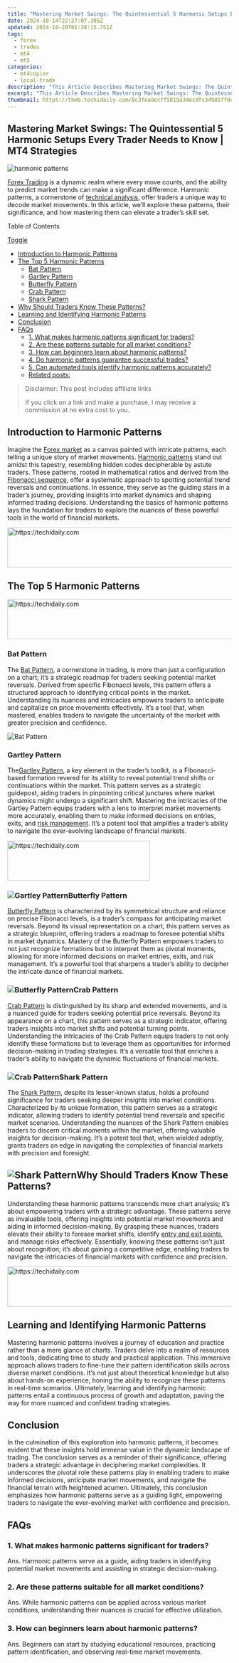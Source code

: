 ```yaml
---
title: "Mastering Market Swings: The Quintessential 5 Harmonic Setups Every Trader Needs to Know | MT4 Strategies"
date: 2024-10-14T22:27:07.305Z
updated: 2024-10-20T01:38:15.751Z
tags:
  - forex
  - trades
  - mt4
  - mt5
categories:
  - mt4copier
  - local-trade
description: "This Article Describes Mastering Market Swings: The Quintessential 5 Harmonic Setups Every Trader Needs to Know | MT4 Strategies"
excerpt: "This Article Describes Mastering Market Swings: The Quintessential 5 Harmonic Setups Every Trader Needs to Know | MT4 Strategies"
thumbnail: https://thmb.techidaily.com/8c3fea9ecff5819a34ecdfc34985ff0e7d79f6ba1ec716878a66fd43b24d77e8.jpg
---
```


## Mastering Market Swings: The Quintessential 5 Harmonic Setups Every Trader Needs to Know | MT4 Strategies

![harmonic patterns](https://www.mt4copier.com/wp-content/uploads/2023/11/Top-5-harmonic-patterns-every-trader-should-know.png)

[Forex Trading](https://tools.techidaily.com/mt4copier/products/) is a dynamic realm where every move counts, and the ability to predict market trends can make a significant difference. Harmonic patterns, a cornerstone of [technical analysis](https://tools.techidaily.com/mt4copier/products/), offer traders a unique way to decode market movements. In this article, we’ll explore these patterns, their significance, and how mastering them can elevate a trader’s skill set.

Table of Contents

[Toggle](https://tools.techidaily.com/mt4copier/products/)

* [Introduction to Harmonic Patterns](https://tools.techidaily.com/mt4copier/products/)
* [The Top 5 Harmonic Patterns](https://tools.techidaily.com/mt4copier/products/)  
   * [Bat Pattern](https://tools.techidaily.com/mt4copier/products/)  
   * [Gartley Pattern](https://tools.techidaily.com/mt4copier/products/)  
   * [Butterfly Pattern](https://tools.techidaily.com/mt4copier/products/)  
   * [Crab Pattern](https://tools.techidaily.com/mt4copier/products/)  
   * [Shark Pattern](https://tools.techidaily.com/mt4copier/products/)
* [Why Should Traders Know These Patterns?](https://tools.techidaily.com/mt4copier/products/)
* [Learning and Identifying Harmonic Patterns](https://tools.techidaily.com/mt4copier/products/)
* [Conclusion](https://tools.techidaily.com/mt4copier/products/)
* [FAQs](https://tools.techidaily.com/mt4copier/products/)  
   * [1\. What makes harmonic patterns significant for traders?](https://tools.techidaily.com/mt4copier/products/)  
   * [2\. Are these patterns suitable for all market conditions?](https://tools.techidaily.com/mt4copier/products/)  
   * [3\. How can beginners learn about harmonic patterns?](https://tools.techidaily.com/mt4copier/products/)  
   * [4\. Do harmonic patterns guarantee successful trades?](https://tools.techidaily.com/mt4copier/products/)  
   * [5\. Can automated tools identify harmonic patterns accurately?](https://tools.techidaily.com/mt4copier/products/)  
   * [Related posts:](https://tools.techidaily.com/mt4copier/products/)

>  Disclaimer: This post includes affiliate links
>
>  If you click on a link and make a purchase, I may receive a commission at no extra cost to you.
>

## Introduction to Harmonic Patterns

Imagine the [Forex market](https://tools.techidaily.com/mt4copier/products/) as a canvas painted with intricate patterns, each telling a unique story of market movements. [Harmonic patterns](https://www.investopedia.com/articles/forex/11/harmonic-patterns-in-the-currency-markets.asp) stand out amidst this tapestry, resembling hidden codes decipherable by astute traders. These patterns, rooted in mathematical ratios and derived from the [Fibonacci sequence](https://tools.techidaily.com/mt4copier/products/), offer a systematic approach to spotting potential trend reversals and continuations. In essence, they serve as the guiding stars in a trader’s journey, providing insights into market dynamics and shaping informed trading decisions. Understanding the basics of harmonic patterns lays the foundation for traders to explore the nuances of these powerful tools in the world of financial markets.

<!-- affiliate ads begin -->
<a href="https://appsumo.8odi.net/c/5597632/1062447/7443" target="_top" id="1062447">
  <img src="//a.impactradius-go.com/display-ad/7443-1062447" border="0" alt="https://techidaily.com" width="600" height="90"/>
</a>
<img height="0" width="0" src="https://appsumo.8odi.net/i/5597632/1062447/7443" style="position:absolute;visibility:hidden;" border="0" />
<!-- affiliate ads end -->

## The Top 5 Harmonic Patterns

<!-- affiliate ads begin -->
<a href="https://bluettius.sjv.io/c/5597632/2139119/17108" target="_top" id="2139119">
  <img src="//a.impactradius-go.com/display-ad/17108-2139119" border="0" alt="https://techidaily.com" width="728" height="90"/>
</a>
<img height="0" width="0" src="https://bluettius.sjv.io/i/5597632/2139119/17108" style="position:absolute;visibility:hidden;" border="0" />
<!-- affiliate ads end -->

### Bat Pattern

The [Bat Pattern](https://harmonictrader.com/harmonic-patterns/bat-pattern/), a cornerstone in trading, is more than just a configuration on a chart; it’s a strategic roadmap for traders seeking potential market reversals. Derived from specific Fibonacci levels, this pattern offers a structured approach to identifying critical points in the market. Understanding its nuances and intricacies empowers traders to anticipate and capitalize on price movements effectively. It’s a tool that, when mastered, enables traders to navigate the uncertainty of the market with greater precision and confidence.

![Bat Pattern](https://www.mt4copier.com/wp-content/uploads/2023/11/Bat-Pattern-in-chats-550x295.jpg)

### Gartley Pattern

The[Gartley Pattern](https://harmonictrader.com/harmonic-patterns/gartley-pattern/), a key element in the trader’s toolkit, is a Fibonacci-based formation revered for its ability to reveal potential trend shifts or continuations within the market. This pattern serves as a strategic guidepost, aiding traders in pinpointing critical junctures where market dynamics might undergo a significant shift. Mastering the intricacies of the Gartley Pattern equips traders with a lens to interpret market movements more accurately, enabling them to make informed decisions on entries, exits, and [risk management](https://tools.techidaily.com/mt4copier/products/). It’s a potent tool that amplifies a trader’s ability to navigate the ever-evolving landscape of financial markets.

<!-- affiliate ads begin -->
<a href="https://wigfever.sjv.io/c/5597632/2014848/22899" target="_top" id="2014848">
  <img src="//a.impactradius-go.com/display-ad/22899-2014848" border="0" alt="https://techidaily.com" width="320" height="90"/>
</a>
<img height="0" width="0" src="https://wigfever.sjv.io/i/5597632/2014848/22899" style="position:absolute;visibility:hidden;" border="0" />
<!-- affiliate ads end -->

### ![Gartley Pattern](https://www.mt4copier.com/wp-content/uploads/2023/11/bullish-gartley-harmonic-target-550x400.jpg)Butterfly Pattern

[Butterfly Pattern](https://harmonictrader.com/harmonic-patterns/butterfly-pattern/) is characterized by its symmetrical structure and reliance on precise Fibonacci levels, is a trader’s compass for anticipating market reversals. Beyond its visual representation on a chart, this pattern serves as a strategic blueprint, offering traders a roadmap to foresee potential shifts in market dynamics. Mastery of the Butterfly Pattern empowers traders to not just recognize formations but to interpret them as pivotal moments, allowing for more informed decisions on market entries, exits, and risk management. It’s a powerful tool that sharpens a trader’s ability to decipher the intricate dance of financial markets.

### ![Butterfly Pattern](https://www.mt4copier.com/wp-content/uploads/2023/11/20_butterfly-550x316.jpg)Crab Pattern

[Crab Pattern](https://harmonictrader.com/harmonic-patterns/crab-pattern/) is distinguished by its sharp and extended movements, and is a nuanced guide for traders seeking potential price reversals. Beyond its appearance on a chart, this pattern serves as a strategic indicator, offering traders insights into market shifts and potential turning points. Understanding the intricacies of the Crab Pattern equips traders to not only identify these formations but to leverage them as opportunities for informed decision-making in trading strategies. It’s a versatile tool that enriches a trader’s ability to navigate the dynamic fluctuations of financial markets.

### ![Crab Pattern](https://www.mt4copier.com/wp-content/uploads/2023/11/Crab-Patterns-550x244.jpg)Shark Pattern

The [Shark Pattern](https://harmonictrader.com/harmonic-patterns/shark-pattern/), despite its lesser-known status, holds a profound significance for traders seeking deeper insights into market conditions. Characterized by its unique formation, this pattern serves as a strategic indicator, allowing traders to identify potential trend reversals and specific market scenarios. Understanding the nuances of the Shark Pattern enables traders to discern critical moments within the market, offering valuable insights for decision-making. It’s a potent tool that, when wielded adeptly, grants traders an edge in navigating the complexities of financial markets with precision and foresight.

## ![Shark Pattern](https://www.mt4copier.com/wp-content/uploads/2023/11/bullish-shark-pattern-550x300.jpg)Why Should Traders Know These Patterns?

Understanding these harmonic patterns transcends mere chart analysis; it’s about empowering traders with a strategic advantage. These patterns serve as invaluable tools, offering insights into potential market movements and aiding in informed decision-making. By grasping these nuances, traders elevate their ability to foresee market shifts, identify [entry and exit points](https://tools.techidaily.com/mt4copier/products/), and manage risks effectively. Essentially, knowing these patterns isn’t just about recognition; it’s about gaining a competitive edge, enabling traders to navigate the intricacies of financial markets with confidence and precision.

<!-- affiliate ads begin -->
<a href="https://unicoeye.pxf.io/c/5597632/2134497/18498" target="_top" id="2134497">
  <img src="//a.impactradius-go.com/display-ad/18498-2134497" border="0" alt="https://techidaily.com" width="728" height="90"/>
</a>
<img height="0" width="0" src="https://unicoeye.pxf.io/i/5597632/2134497/18498" style="position:absolute;visibility:hidden;" border="0" />
<!-- affiliate ads end -->

## Learning and Identifying Harmonic Patterns

Mastering harmonic patterns involves a journey of education and practice rather than a mere glance at charts. Traders delve into a realm of resources and tools, dedicating time to study and practical application. This immersive approach allows traders to fine-tune their pattern identification skills across diverse market conditions. It’s not just about theoretical knowledge but also about hands-on experience, honing the ability to recognize these patterns in real-time scenarios. Ultimately, learning and identifying harmonic patterns entail a continuous process of growth and adaptation, paving the way for more nuanced and confident trading strategies.

## Conclusion

In the culmination of this exploration into harmonic patterns, it becomes evident that these insights hold immense value in the dynamic landscape of trading. The conclusion serves as a reminder of their significance, offering traders a strategic advantage in deciphering market complexities. It underscores the pivotal role these patterns play in enabling traders to make informed decisions, anticipate market movements, and navigate the financial terrain with heightened acumen. Ultimately, this conclusion emphasizes how harmonic patterns serve as a guiding light, empowering traders to navigate the ever-evolving market with confidence and precision.

## FAQs

### 1\. What makes harmonic patterns significant for traders?

Ans. Harmonic patterns serve as a guide, aiding traders in identifying potential market movements and assisting in strategic decision-making.

### 2\. Are these patterns suitable for all market conditions?

Ans. While harmonic patterns can be applied across various market conditions, understanding their nuances is crucial for effective utilization.

### 3\. How can beginners learn about harmonic patterns?

Ans. Beginners can start by studying educational resources, practicing pattern identification, and observing real-time market movements.

<!-- affiliate ads begin -->
<span id="1531882">
					<video width="864" height="1536" style="cursor:pointer"
           poster="//a.impactradius-go.com/display-clicktoplayimage/1531882.png"
           onclick="if(!this.playClicked){this.play();this.setAttribute('controls',true);this.playClicked=true;}">
	   <source src="//a.impactradius-go.com/display-ad/16446-1531882">
	   <img src="//a.impactradius-go.com/display-clicktoplayimage/1531882.png" style="border: none; height: 100%; width: 100%; object-fit: contain">
	</video>
	<div style="width:540px;text-align:center"><a href="javascript:window.open(decodeURIComponent('https%3A%2F%2Flaganoo.pxf.io%2Fc%2F5597632%2F1531882%2F16446'), '_blank');void(0);">Click here</a></div>
</span>
<img height="0" width="0" src="https://imp.pxf.io/i/5597632/1531882/16446" style="position:absolute;visibility:hidden;" border="0" />
<!-- affiliate ads end -->

### 4\. Do harmonic patterns guarantee successful trades?

Ans. Harmonic patterns are analytical tools. Success in trading involves a combination of various indicators, strategies, and risk management.

<!-- affiliate ads begin -->
<a href="https://appsumo.8odi.net/c/5597632/2105870/7443" target="_top" id="2105870">
  <img src="//a.impactradius-go.com/display-ad/7443-2105870" border="0" alt="https://techidaily.com" width="728" height="90"/>
</a>
<img height="0" width="0" src="https://appsumo.8odi.net/i/5597632/2105870/7443" style="position:absolute;visibility:hidden;" border="0" />
<!-- affiliate ads end -->

### 5\. Can automated tools identify harmonic patterns accurately?

Ans. Automated tools can assist in pattern recognition but validating signals through personal analysis enhances reliability.

<!-- affiliate ads begin -->
<a href="https://appsumo.8odi.net/c/5597632/2123737/7443" target="_top" id="2123737">
  <img src="//a.impactradius-go.com/display-ad/7443-2123737" border="0" alt="https://techidaily.com" width="728" height="90"/>
</a>
<img height="0" width="0" src="https://appsumo.8odi.net/i/5597632/2123737/7443" style="position:absolute;visibility:hidden;" border="0" />
<!-- affiliate ads end -->

### Related posts:

1. [Top 7 Candlestick Patterns to Use In Forex Trading](https://tools.techidaily.com/mt4copier/products/)
2. [Elliott Wave Theory: What It Is and How to Use It](https://tools.techidaily.com/mt4copier/products/)
3. [Top 8 Forex Indicators That Every Trader Should Know](https://tools.techidaily.com/mt4copier/products/)
4. [Top 8 Forex Trading Books Every Forex Trader Should Read](https://tools.techidaily.com/mt4copier/products/)

<ins class="adsbygoogle"
     style="display:block"
     data-ad-format="autorelaxed"
     data-ad-client="ca-pub-7571918770474297"
     data-ad-slot="1223367746"></ins>

<ins class="adsbygoogle"
     style="display:block"
     data-ad-client="ca-pub-7571918770474297"
     data-ad-slot="8358498916"
     data-ad-format="auto"
     data-full-width-responsive="true"></ins>

<span class="atpl-alsoreadstyle">Also read:</span>
<div><ul>
<li><a href="https://facebook-clips.techidaily.com/new-maximize-fb-reach-schedule-your-post-using-free-resources-for-2024/"><u>[New] Maximize FB Reach Schedule Your Post Using Free Resources for 2024</u></a></li>
<li><a href="https://youtube-lab.techidaily.com/approved-seamless-youtube-editing-the-ultimate-finalcut-pro-guidebook/"><u>2024 Approved Seamless YouTube Editing The Ultimate FinalCut Pro Guidebook</u></a></li>
<li><a href="https://ai-editing-video.techidaily.com/best-free-luts-to-use-in-shotcut/"><u>Best Free LUTs To Use in Shotcut</u></a></li>
<li><a href="https://win-extraordinary.techidaily.com/how-to-fix-the-error-of-creating-a-system-restore-point-on-windows-10-and-11/"><u>How to Fix the Error of Creating a System Restore Point on Windows 10 and 11</u></a></li>
<li><a href="https://win-extraordinary.techidaily.com/how-to-perform-a-total-acer-reset-factories-setup-restoration-guide/"><u>How to Perform a Total Acer Reset: Factories Setup Restoration Guide</u></a></li>
<li><a href="https://android-location-track.techidaily.com/in-2024-how-to-spy-on-text-messages-from-computer-and-meizu-21-drfone-by-drfone-virtual-android/"><u>In 2024, How to Spy on Text Messages from Computer & Meizu 21 | Dr.fone</u></a></li>
<li><a href="https://extra-guidance.techidaily.com/in-2024-speech-recognition-and-use-it-free/"><u>In 2024, Speech Recognition and Use It Free</u></a></li>
<li><a href="https://win-extraordinary.techidaily.com/simple-steps-transferring-your-data-windows-server-2012-and-2restoring-backups-on-new-systems/"><u>Simple Steps: Transferring Your Data - Windows Server 2012 & 2^[Restoring Backups on New Systems]</u></a></li>
<li><a href="https://twitter-clips.techidaily.com/syncing-twitter-to-snapchat-video-uploading-techniques/"><u>Syncing Twitter to Snapchat Video Uploading Techniques</u></a></li>
<li><a href="https://youtube-web.techidaily.com/ltimate-guide-to-professional-quality-audio-without-a-microphone/"><u>The Ultimate Guide to Professional-Quality Audio without a Microphone</u></a></li>
<li><a href="https://tech-hub.techidaily.com/transform-how-you-interact-9-critical-benefits-of-opting-for-chatgpt-plus-today/"><u>Transform How You Interact: 9 Critical Benefits of Opting for ChatGPT Plus Today!</u></a></li>
<li><a href="https://win-extraordinary.techidaily.com/ultimate-step-by-step-instructions-for-screenshots-on-iphone-se-latest-versions-ios-141312-compatible/"><u>Ultimate Step-by-Step Instructions for Screenshots on iPhone SE (Latest Versions) - iOS 14/13/12 Compatible</u></a></li>
<li><a href="https://win-extraordinary.techidaily.com/unlocking-windows-11-secrets-the-ultimate-technique-for-boot-device-replication-success/"><u>Unlocking Windows 11 Secrets: The Ultimate Technique for Boot Device Replication Success</u></a></li>
<li><a href="https://technical-tips.techidaily.com/unraveling-the-pros-and-cons-of-cable-networks-versus-digital-streaming-services/"><u>Unraveling the Pros & Cons of Cable Networks versus Digital Streaming Services</u></a></li>
<li><a href="https://win-extraordinary.techidaily.com/1728504140674-pc-and/"><u>デジタルカメラの画像を修復・再構築するプロセス：PC & スマホでどうやって?</u></a></li>
</ul></div>

